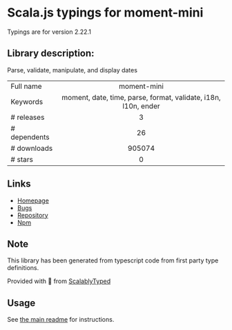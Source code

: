 
# Scala.js typings for moment-mini

Typings are for version 2.22.1

## Library description:
Parse, validate, manipulate, and display dates

|                    |                 |
| ------------------ | :-------------: |
| Full name          | moment-mini |
| Keywords           | moment, date, time, parse, format, validate, i18n, l10n, ender |
| # releases         | 3 |
| # dependents       | 26 |
| # downloads        | 905074 |
| # stars            | 0 |

## Links
- [Homepage](https://github.com/ksloan/moment-mini#readme)
- [Bugs](https://github.com/ksloan/moment-mini/issues)
- [Repository](https://github.com/ksloan/moment-mini)
- [Npm](https://www.npmjs.com/package/moment-mini)
    


## Note
This library has been generated from typescript code from first party type definitions.

Provided with :purple_heart: from [ScalablyTyped](https://github.com/oyvindberg/ScalablyTyped)

## Usage
See [the main readme](../../readme.md) for instructions.


